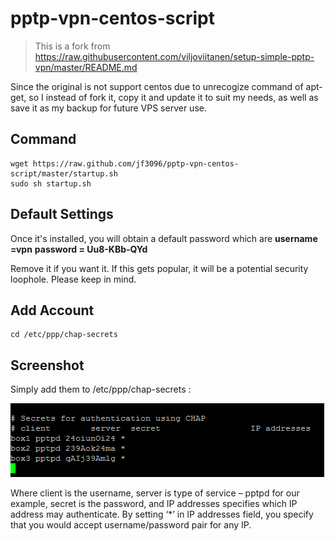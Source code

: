 pptp-vpn-centos-script
=====================
> This is a fork from https://raw.githubusercontent.com/viljoviitanen/setup-simple-pptp-vpn/master/README.md

Since the original is not support centos due to unrecogize command of apt-get, so I instead of fork it, copy it and update it to suit my needs, as well as save it as my backup for future VPS server use.

Command
----------------------

    wget https://raw.github.com/jf3096/pptp-vpn-centos-script/master/startup.sh
    sudo sh startup.sh

Default Settings
---------------------------

Once it's installed, you will obtain a default password which are <b>username =vpn</b> <b>password = Uu8-KBb-QYd</b>

Remove it if you want it. If this gets popular, it will be a potential security loophole. Please keep in mind.

Add Account
---------------------------

    cd /etc/ppp/chap-secrets
    
Screenshot
----------------------------

Simply add them to /etc/ppp/chap-secrets :

![alt tag](/sample.png)

Where client is the username, server is type of service – pptpd for our example, secret is the password, and IP addresses specifies which IP address may authenticate. By setting ‘*’ in IP addresses field, you specify that you would accept username/password pair for any IP.
